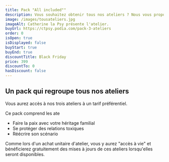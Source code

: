 ```yaml
---
title: Pack "All included""
description: Vous souhaitez obtenir tous nos ateliers ? Nous vous proposons un tarif préférentiel.
image: /images/tousateliers.jpg
imageAlt: Catherine la Psy présente l'atelier.
buyUrl: https://ctpsy.podia.com/pack-3-ateliers
order: 0
isOpen: true
isDisplayed: false
buyStart: true
buyEnd: true
discountTitle: Black Friday
price: 399
discountTo: 0
hasDiscount: false
---
```


## Un pack qui regroupe tous nos ateliers

Vous aurez accès à nos trois ateliers à un tarif préférentiel.

Ce pack comprend les ate

- Faire la paix avec votre héritage familial
- Se protéger des relations toxiques
- Réécrire son scénario

<display-text>
Comme lors d'un achat unitaire d'atelier, vous y aurez "accès à vie" et bénéficierez gratuitement des mises à jours de ces ateliers lorsqu'elles seront disponibles.
</display-text>
